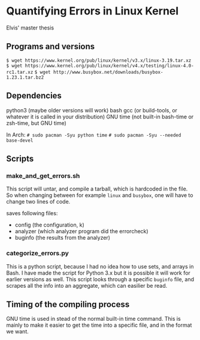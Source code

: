 # Quantifying Errors in Linux Kernel
Elvis' master thesis

## Programs and versions
`$ wget https://www.kernel.org/pub/linux/kernel/v3.x/linux-3.19.tar.xz`
`$ wget https://www.kernel.org/pub/linux/kernel/v4.x/testing/linux-4.0-rc1.tar.xz`
`$ wget http://www.busybox.net/downloads/busybox-1.23.1.tar.bz2`

## Dependencies
python3 (maybe older versions will work)
bash
gcc (or build-tools, or whatever it is called in your distribution)
GNU time (not built-in bash-time or zsh-time, but GNU time)

In Arch:
`# sudo pacman -Syu python time`
`# sudo pacman -Syu --needed base-devel`

## Scripts

### make_and_get_errors.sh 
This script will untar, and compile a tarball, which is hardcoded in the file. 
So when changing between for example `linux` and `busybox`, one will have to 
change two lines of code.

saves following files:
  * config      (the configuration, k)
  * analyzer    (which analyzer program did the errorcheck)
  * buginfo     (the results from the analyzer)

### categorize_errors.py
This is a python script, because I had no idea how to use sets, and arrays in
Bash. I have made the script for Python 3.x but it is possible it will work for
earlier versions as well.
This script looks through a specific `buginfo` file, and scrapes all the info
into an aggregate, which can easilier be read.

## Timing of the compiling process
GNU time is used in stead of the normal built-in time command. This is mainly 
to make it easier to get the time into a specific file, and in the format we 
want.



